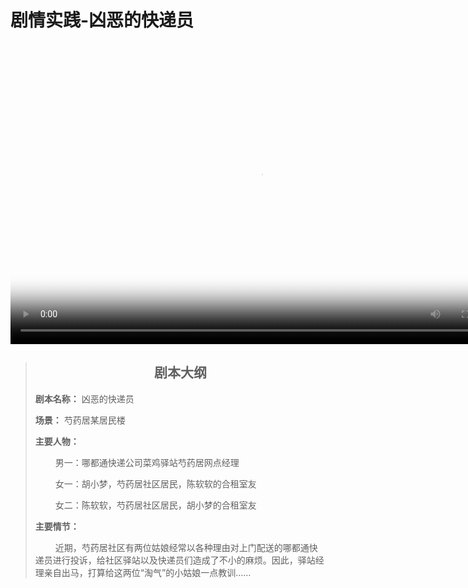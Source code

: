 # 剧情实践-凶恶的快递员


&emsp;&emsp; 
<head>
   <link href="https://vjs.zencdn.net/7.20.3/video-js.css" rel="stylesheet" />
</head>
<body>
        <video
            id="my-video"
            class="video-js vjs-default-skin vjs-big-play-centered vjs-fluid"
            controls
            preload="auto"
            width="800"
            height="450"
            poster="poster-ferocious-courier.jpg"
            data-setup="{}">  
           <source src="poster-ferocious-courier.mp4" type="video/mp4">
        </video>
        <script src="https://vjs.zencdn.net/7.20.3/video.min.js"></script>
</body>


> ## <center>剧本大纲</center>
>**剧本名称：** 凶恶的快递员
>
>**场景：** 芍药居某居民楼
>
>**主要人物：**
>
>&emsp;&emsp; 男一：哪都通快递公司菜鸡驿站芍药居网点经理
>
>&emsp;&emsp; 女一：胡小梦，芍药居社区居民，陈软软的合租室友
>
>&emsp;&emsp; 女二：陈软软，芍药居社区居民，胡小梦的合租室友
>
>**主要情节：**
>
>&emsp;&emsp; 近期，芍药居社区有两位姑娘经常以各种理由对上门配送的哪都通快递员进行投诉，给社区驿站以及快递员们造成了不小的麻烦。因此，驿站经理亲自出马，打算给这两位“淘气”的小姑娘一点教训……



